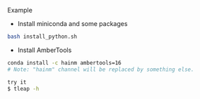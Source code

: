 Example

- Install miniconda and some packages
```bash
bash install_python.sh
```

- Install AmberTools
```bash
conda install -c hainm ambertools=16
# Note: "hainm" channel will be replaced by something else.

try it
$ tleap -h
```
